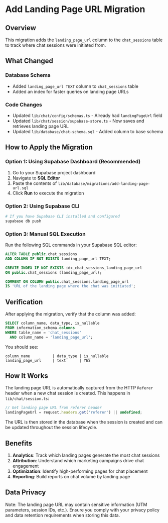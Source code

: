 # Add Landing Page URL Migration

## Overview
This migration adds the `landing_page_url` column to the `chat_sessions` table to track where chat sessions were initiated from.

## What Changed

### Database Schema
- Added `landing_page_url TEXT` column to `chat_sessions` table
- Added an index for faster queries on landing page URLs

### Code Changes
- Updated `lib/chat/config/schemas.ts` - Already had `landingPageUrl` field
- Updated `lib/chat/session/supabase-store.ts` - Now saves and retrieves landing page URL
- Updated `lib/database/chat-schema.sql` - Added column to base schema

## How to Apply the Migration

### Option 1: Using Supabase Dashboard (Recommended)

1. Go to your Supabase project dashboard
2. Navigate to **SQL Editor**
3. Paste the contents of `lib/database/migrations/add-landing-page-url.sql`
4. Click **Run** to execute the migration

### Option 2: Using Supabase CLI

```bash
# If you have Supabase CLI installed and configured
supabase db push
```

### Option 3: Manual SQL Execution

Run the following SQL commands in your Supabase SQL editor:

```sql
ALTER TABLE public.chat_sessions 
ADD COLUMN IF NOT EXISTS landing_page_url TEXT;

CREATE INDEX IF NOT EXISTS idx_chat_sessions_landing_page_url 
ON public.chat_sessions (landing_page_url);

COMMENT ON COLUMN public.chat_sessions.landing_page_url 
IS 'URL of the landing page where the chat was initiated';
```

## Verification

After applying the migration, verify that the column was added:

```sql
SELECT column_name, data_type, is_nullable
FROM information_schema.columns
WHERE table_name = 'chat_sessions' 
  AND column_name = 'landing_page_url';
```

You should see:
```
column_name          | data_type | is_nullable
landing_page_url     | text      | YES
```

## How It Works

The landing page URL is automatically captured from the HTTP `Referer` header when a new chat session is created. This happens in `lib/chat/session.ts`:

```typescript
// Get landing page URL from referer header
landingPageUrl = request.headers.get('referer') || undefined;
```

The URL is then stored in the database when the session is created and can be updated throughout the session lifecycle.

## Benefits

1. **Analytics**: Track which landing pages generate the most chat sessions
2. **Attribution**: Understand which marketing campaigns drive chat engagement
3. **Optimization**: Identify high-performing pages for chat placement
4. **Reporting**: Build reports on chat volume by landing page

## Data Privacy

Note: The landing page URL may contain sensitive information (UTM parameters, session IDs, etc.). Ensure you comply with your privacy policy and data retention requirements when storing this data.
